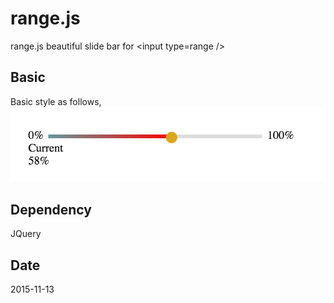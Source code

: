 # range.js
range.js beautiful slide bar for &lt;input type=range />

## Basic
Basic style as follows,
![](image/basic.png "basic style")

## Dependency
JQuery

## Date
2015-11-13
